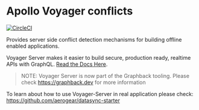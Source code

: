 # Apollo Voyager conflicts

[![CircleCI](https://circleci.com/gh/aerogear/voyager-server.svg?style=svg)](https://circleci.com/gh/aerogear/voyager-server)

Provides server side conflict detection mechanisms for building offline enabled applications.

Voyager Server makes it easier to build secure, production ready, realtime APIs with GraphQL. [Read the Docs Here](https://github.com/aerogear/voyager-server).

> NOTE: Voyager Server is now part of the Graphback tooling. 
Please check https://graphback.dev for more information

To learn about how to use Voyager-Server in real application please check:
https://github.com/aerogear/datasync-starter